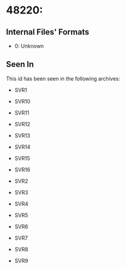 # 48220: 

## Internal Files' Formats
- 0: Unknown

## Seen In

This id has been seen in the following archives:  

- SVR1  

- SVR10  

- SVR11  

- SVR12  

- SVR13  

- SVR14  

- SVR15  

- SVR16  

- SVR2  

- SVR3  

- SVR4  

- SVR5  

- SVR6  

- SVR7  

- SVR8  

- SVR9  
